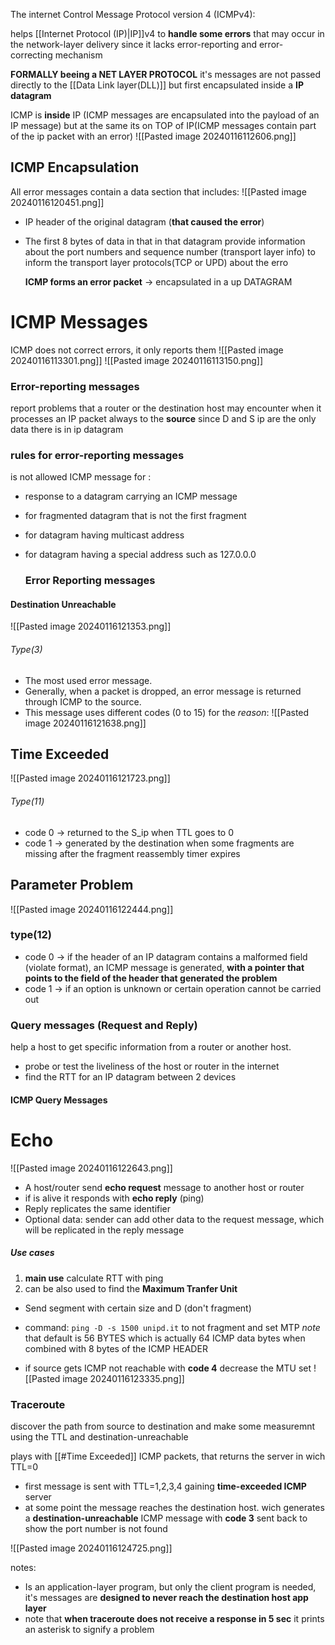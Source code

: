 
The internet Control Message Protocol version 4 (ICMPv4):


helps [[Internet Protocol (IP)|IP]]v4 to **handle some errors** that may occur in the network-layer delivery
since it lacks  error-reporting and error-correcting mechanism




**FORMALLY beeing a NET LAYER PROTOCOL** it's messages are not passed directly to the [[Data Link layer(DLL)]] but first encapsulated inside a **IP datagram**


ICMP is **inside** IP (ICMP messages are encapsulated into the payload of an IP message) but at the same its on TOP of IP(ICMP messages contain part of the ip packet with an error) 
![[Pasted image 20240116112606.png]]
## ICMP Encapsulation 
All error messages contain a data section that includes:
![[Pasted image 20240116120451.png]]
- IP header of the original datagram (**that caused the error**)
- The first 8 bytes of data in that in that datagram provide information about the port numbers and sequence number (transport layer info) to inform the transport layer protocols(TCP or UPD) about the erro
  
  **ICMP forms an error packet** $\rightarrow$ encapsulated in a up DATAGRAM 





# ICMP Messages
ICMP does not correct errors, it only reports them 
![[Pasted image 20240116113301.png]]
![[Pasted image 20240116113150.png]]
### Error-reporting messages
report problems that a router or the destination host may encounter when it processes an IP packet always to the **source** since D and S ip are the only data there is in ip datagram 

### **rules for error-reporting messages** 
is not allowed ICMP message for :
- response to a datagram carrying an ICMP message
- for fragmented datagram that is not the first fragment
- for datagram having multicast address 
- for datagram having a special address such as 127.0.0.0
  
  ### Error Reporting messages
  
#### Destination Unreachable
![[Pasted image 20240116121353.png]]
###### Type(3)
- The most used error message.
- Generally, when a packet is dropped, an error message is returned through ICMP to the source.
- This message uses different codes (0 to 15) for the *reason*:
![[Pasted image 20240116121638.png]]
## Time Exceeded 
![[Pasted image 20240116121723.png]]
###### Type(11)
- code 0 $\rightarrow$ returned to the S_ip when TTL goes to 0
- code 1 $\rightarrow$ generated by the destination when some fragments are missing after the fragment reassembly timer expires
## Parameter Problem 
![[Pasted image 20240116122444.png]]
### type(12)
- code 0 $\rightarrow$ if the header of an IP datagram contains a malformed field (violate format), an ICMP message is generated, **with a pointer that points to the field of the header that generated the problem**
- code 1 $\rightarrow$ if an option is unknown or certain operation cannot be carried out
### Query messages (Request and Reply) 
help a host to get specific information from a router or another host.
- probe or test the liveliness of the host or router in the internet 
- find the RTT for an IP datagram between 2 devices
#### ICMP Query Messages
# Echo 
![[Pasted image 20240116122643.png]]
- A host/router send **echo request** message to another host or router 
- if is alive it responds with **echo reply** (ping)
- Reply replicates the same identifier
- Optional data: sender can add other data to the request message, which will be replicated in the reply message

##### Use cases
1. **main use** calculate RTT with ping
2.  can be also used to find the **Maximum Tranfer Unit** 
   - Send segment with certain size and D (don't fragment) 
   - command:
      `ping -D -s 1500 unipd.it` 
      to not fragment and set MTP 
 *note* that default is 56 BYTES which is actually 64 ICMP data bytes when combined with 8 bytes of the ICMP HEADER
      
     
   - if source gets ICMP not reachable with **code 4** decrease the MTU set
![[Pasted image 20240116123335.png]]
### Traceroute
discover the path from source to destination and make some measuremnt using the TTL and destination-unreachable 

plays with [[#Time Exceeded]] ICMP packets, 
that returns the server in wich TTL=0 

- first message is sent with TTL=1,2,3,4
     gaining **time-exceeded ICMP** server
- at some point the message reaches the destination host. wich generates a **destination-unreachable** ICMP message with **code 3** sent back to show the port number is not found 

![[Pasted image 20240116124725.png]]

notes:
- Is an application-layer program, but only the client program is needed, it's messages are **designed to never reach the destination host app layer**
- note that **when traceroute does not receive a response in 5 sec** it prints an asterisk to signify a problem 
   

  

 







